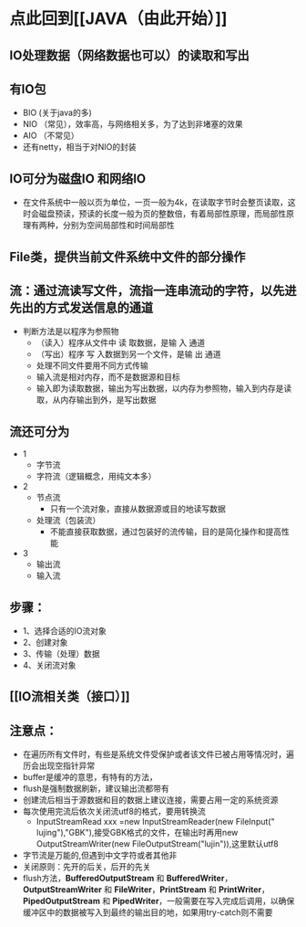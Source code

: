 # 点此回到[[JAVA（由此开始）]]

## IO处理数据（网络数据也可以）的读取和写出

## 有IO包
- BIO (关于java的多)
- NIO （常见），效率高，与网络相关多，为了达到非堵塞的效果
- AIO （不常见）
- 还有netty，相当于对NIO的封装

## IO可分为磁盘IO  和网络IO
- 在文件系统中一般以页为单位，一页一般为4k，在读取字节时会整页读取，这时会磁盘预读，预读的长度一般为页的整数倍，有着局部性原理，而局部性原理有两种，分别为空间局部性和时间局部性

## File类，提供当前文件系统中文件的部分操作

## 流：通过流读写文件，流指一连串流动的字符，以先进先出的方式发送信息的通道
- 判断方法是以程序为参照物
	- （读入）程序从文件中  读  取数据，是输   入   通道
	- （写出）程序    写   入数据到另一个文件，是输   出  通道
	- 处理不同文件要用不同方式传输
	- 输入流是相对内存，而不是数据源和目标
	- 输入即为读取数据，输出为写出数据，以内存为参照物，输入到内存是读取，从内存输出到外，是写出数据

## 流还可分为
- 1
	- 字节流
	- 字符流（逻辑概念，用纯文本多）
- 2
	- 节点流
		- 只有一个流对象，直接从数据源或目的地读写数据
	- 处理流（包装流）
		- 不能直接获取数据，通过包装好的流传输，目的是简化操作和提高性能
- 3
	- 输出流
	- 输入流

## 步骤：
- 1、选择合适的IO流对象
- 2、创建对象
- 3、传输（处理）数据
- 4、关闭流对象

## [[IO流相关类（接口）]]

## 注意点：
- 在遍历所有文件时，有些是系统文件受保护或者该文件已被占用等情况时，遍历会出现空指针异常
- buffer是缓冲的意思，有特有的方法，
- flush是强制数据刷新，建议输出流都带有
- 创建流后相当于源数据和目的数据上建议连接，需要占用一定的系统资源
- 每次使用完流后依次关闭流utf8的格式，要用转换流
	- InputStreamRead xxx =new InputStreamReader(new FileInput(" lujing"),"GBK"),接受GBK格式的文件，在输出时再用new OutputStreamWriter(new FileOutputStream("lujin")),这里默认utf8
- 字节流是万能的,但遇到中文字符或者其他非
- 关闭原则：先开的后关，后开的先关
- flush方法，**BufferedOutputStream** 和 **BufferedWriter**，**OutputStreamWriter** 和 **FileWriter**，**PrintStream** 和 **PrintWriter**，**PipedOutputStream** 和 **PipedWriter**，一般需要在写入完成后调用，以确保缓冲区中的数据被写入到最终的输出目的地，如果用try-catch则不需要



